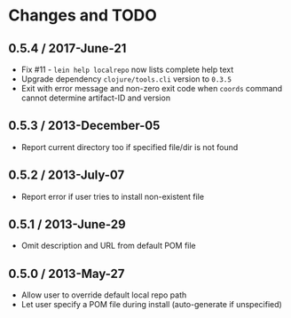 # Changes and TODO


## 0.5.4 / 2017-June-21

* Fix #11 - `lein help localrepo` now lists complete help text
* Upgrade dependency `clojure/tools.cli` version to `0.3.5`
* Exit with error message and non-zero exit code when `coords` command cannot determine artifact-ID and version


## 0.5.3 / 2013-December-05

* Report current directory too if specified file/dir is not found


## 0.5.2 / 2013-July-07

* Report error if user tries to install non-existent file


## 0.5.1 / 2013-June-29

* Omit description and URL from default POM file


## 0.5.0 / 2013-May-27

* Allow user to override default local repo path
* Let user specify a POM file during install (auto-generate if unspecified)
